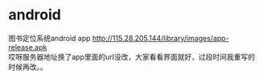 # android

图书定位系统android app
http://115.28.205.144/library/images/app-release.apk  
哎呀服务器地址换了app里面的url没改，大家看看界面就好，过段时间我重写的时候再改。。
